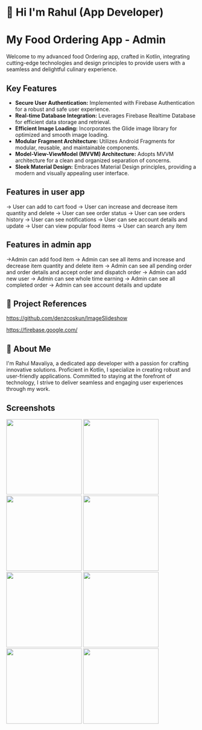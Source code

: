 # 👋 Hi I'm Rahul (App Developer) 
# My Food Ordering App - Admin

Welcome to my advanced food Ordering app, crafted in Kotlin, integrating cutting-edge technologies and design principles to provide users with a seamless and delightful culinary experience.

## Key Features

- **Secure User Authentication:** Implemented with Firebase Authentication for a robust and safe user experience.
- **Real-time Database Integration:** Leverages Firebase Realtime Database for efficient data storage and retrieval.
- **Efficient Image Loading:** Incorporates the Glide image library for optimized and smooth image loading.
- **Modular Fragment Architecture:** Utilizes Android Fragments for modular, reusable, and maintainable components.
- **Model-View-ViewModel (MVVM) Architecture:** Adopts MVVM architecture for a clean and organized separation of concerns.
- **Sleek Material Design:** Embraces Material Design principles, providing a modern and visually appealing user interface.

## Features in user app
-> User can add to cart food
-> User can increase and decrease item quantity and delete
-> User can see order status
-> User can see orders history
-> User can see notifications
-> User can see account details and update
-> User can view popular food items
-> User can search any item

## Features in admin app
->Admin can add food item
-> Admin can see all items and increase and decrease item quantity and delete item
-> Admin can see all pending order and order details and accept order and dispatch order
-> Admin can add new user
-> Admin can see whole time earning
-> Admin can see all completed order
-> Admin can see account details and update

## 🔗 Project References

https://github.com/denzcoskun/ImageSlideshow

https://firebase.google.com/

## 🚀 About Me
I'm Rahul Mavaliya, a dedicated app developer with a passion for crafting innovative solutions. Proficient in Kotlin, I specialize in creating robust and user-friendly applications. Committed to staying at the forefront of technology, I strive to deliver seamless and engaging user experiences through my work.

## Screenshots

<img src="https://github.com/RahulMavaliya/FoodApp/assets/99340043/c38f09a3-7317-4a1e-84c2-eaf73ecfe122" width="200">

<img src="https://github.com/RahulMavaliya/FoodApp/assets/99340043/f41ac29f-f7a0-46a1-b718-ce35b111aa21" width="200">
<img src="https://github.com/RahulMavaliya/FoodApp/assets/99340043/e7886d4f-96de-42cb-bfea-1fd155964c68" width="200">
<img src="https://github.com/RahulMavaliya/FoodApp/assets/99340043/48a760e9-508f-4522-9549-161090af6020" width="200">
<img src="https://github.com/RahulMavaliya/FoodApp/assets/99340043/31419fbd-cee6-41c3-80db-2e3acb257604" width="200">
<img src="https://github.com/RahulMavaliya/FoodApp/assets/99340043/5bc6f298-b02d-4114-af78-340b74307d9d" width="200">
<img src="https://github.com/RahulMavaliya/FoodApp/assets/99340043/871e87de-afdb-44df-8a92-325d28ec3e96" width="200">
<img src="https://github.com/RahulMavaliya/FoodApp/assets/99340043/f3af2d7c-4d85-4b65-96e5-bfadc185dbd6" width="200">
